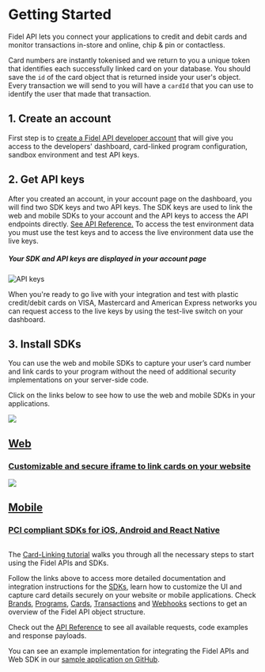 # Getting Started

Fidel API lets you connect your applications to credit and debit cards and monitor transactions in-store and online, chip & pin or contactless.

Card numbers are instantly tokenised and we return to you a unique token that identifies each successfully linked card on your database. You should save the `id` of the card object that is returned inside your user's object. Every transaction we will send to you will have a `cardId` that you can use to identify the user that made that transaction.

## 1. Create an account

First step is to [create a Fidel API developer account](https://dashboard.fidel.uk/sign-up) that will give you access to the developers' dashboard, card-linked program configuration, sandbox environment and test API keys.

## 2. Get API keys

After you created an account, in your account page on the dashboard, you will find two SDK keys and two API keys. The SDK keys are used to link the web and mobile SDKs to your account and the API keys to access the API endpoints directly. [See API Reference.](https://reference.fidel.uk) To access the test environment data you must use the test keys and to access the live environment data use the live keys.

##### Your SDK and API keys are displayed in your account page

![API keys](https://docs.fidel.uk/assets/images/api-keys.png "API keys")

When you're ready to go live with your integration and test with plastic credit/debit cards on VISA, Mastercard and American Express networks you can request access to the live keys by using the test-live switch on your dashboard.

## 3. Install SDKs

You can use the web and mobile SDKs to capture your user’s card number and link cards to your program without the need of additional security implementations on your server-side code.

Click on the links below to see how to use the web and mobile SDKs in your applications.

<div class="row">
  <div class="column">
    <a href="/select/sdks/web/v3" class="content">
      <img src="https://docs.fidel.uk/assets/images/svgs/web_sdk.svg" />
      <h2 data-no-link>Web</h2>
      <h3>Customizable and secure iframe to link cards on your website</h3>
    </a>
  </div>
  <div class="column">
    <a href="/select/sdks/ios/guide-v2" class="content">
      <img src="https://docs.fidel.uk/assets/images/svgs/mobile_sdk.svg" />
      <h2  data-no-link>Mobile</h2>
      <h3>PCI compliant SDKs for iOS, Android and React Native</h3>
    </a>
  </div>
</div>

The [Card-Linking tutorial](/select/tutorials/card-linking) walks you through all the necessary steps to start using the Fidel APIs and SDKs.

Follow the links above to access more detailed documentation and integration instructions for the [SDKs](/select/sdks/web/v3), learn how to customize the UI and capture card details securely on your website or mobile applications. Check [Brands](/select/brands), [Programs](/select/programs), [Cards](/select/cards), [Transactions](/select/transactions) and [Webhooks](/select/webhooks) sections to get an overview of the Fidel API object structure.

Check out the [API Reference](https://reference.fidel.uk) to see all available requests, code examples and response payloads.

You can see an example implementation for integrating the Fidel APIs and Web SDK in our [sample application on GitHub](https://github.com/Enigmatic-Smile/fidel-api-sample-app).
